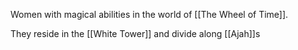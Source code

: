 Women with magical abilities in the world of [[The Wheel of Time]]. 

They reside in the [[White Tower]] and divide along [[Ajah]]s